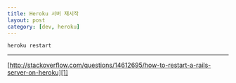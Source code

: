 ```yaml
---
title: Heroku 서버 재시작
layout: post
category: [dev, heroku]
--- 
```



    heroku restart




---

[http://stackoverflow.com/questions/14612695/how-to-restart-a-rails-server-on-heroku][1]



[1]: http://stackoverflow.com/questions/14612695/how-to-restart-a-rails-server-on-heroku
